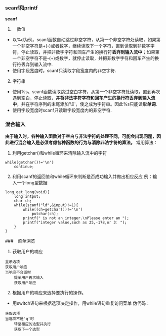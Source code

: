 ### scanf和printf

**scanf**
1.  　数值
* 以%d为例。scanf函数自动跳过非空字符，从第一个非空字符处读取，如果第一个非空字符是+(-)或者数字，继续读取下一个字符，直到读取到非数字字符，停止读取，并把非数字字符和回车产生的换行符**丢弃到输入流中**；如果第一个非空字符不是-(+)或数字，就停止读取，并把非数字字符和回车产生的换行符丢弃到输入流中.
* 使用字段宽度时，scanf只读取字段宽度内的非空字符.　
2. 字符串
* 使用%s。scanf函数读取跳过空白字符，从第一个非空字符处读取，直到再次遇到空白，停止读取，**并将非法字符字符和回车产生的换行符丢弃到输入流中**，并在字符序列的末尾添加'\0'，使之成为字符串。因此%s只能读取**单词**.
* 使用字段宽度时scanf只读取字段宽度内的非空字符.

### 混合输入

**由于输入时，各种输入函数对于空白与非法字符的处理不同，可能会出现问题，因此进行混合输入是必须考虑各种函数的行为与消除非法字符的算法。**
常用算法：
1.  利用getchar()和while循环来清除输入流中的字符
```
while(getchar()!='\n')
    continue;
```
2. 利用scanf的返回值和while循环来判断是否成功输入并做出相应反应
例：输入一个long型数据
```
long get_long(void){
    long intput;
    char ch;
    while(scanf("ld",&input)!=1){
        while((ch=getchar())!='\n')
            putchar(ch);
        printf(" is not an integer.\nPlease enter an ");
        printf("integer value,such as 25,-178,or 3: ");
    }
}
```
###　菜单浏览
1. 获取用户的响应
```
显示选项
获取用户响应
当响应不合适时
    提示用户再次输入
    获取用户响应
```
2. 根据用户的响应来选择要执行的操作。
* 用switch语句来根据选项决定操作，用while语句重复访问菜单
伪代码：
```
获取选项
当选项不是'q'时
    转至相应的选型并执行
    获取下一个选型
```





